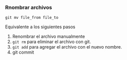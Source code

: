 ### Rnombrar archivos
```
git mv file_from file_to
```

Equivalente a los siguientes pasos

1. Renombrar el archivo manualmente
2. `git rm` para eliminar el archivo con git.
3. `git add` para agregar el archivo con el nuevo nombre.
4. git commit